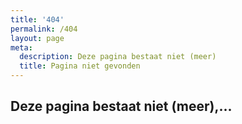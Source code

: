 ```yaml
---
title: '404'
permalink: /404
layout: page
meta:
  description: Deze pagina bestaat niet (meer)
  title: Pagina niet gevonden
---
```

## Deze pagina bestaat niet (meer),...
